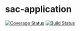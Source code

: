 # sac-application
[![Coverage Status](https://coveralls.io/repos/github/raphacps/sac-application/badge.svg)](https://coveralls.io/github/raphacps/sac-application) [![Build Status](https://travis-ci.org/raphacps/sac-application.svg?branch=master)](https://travis-ci.org/raphacps/sac-application)